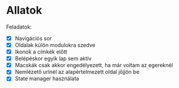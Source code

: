 # Allatok

Feladatok:
- [x] Navigációs sor
- [x] Oldalak külön modulokra szedve
- [x] Ikonok a címkék előtt
- [x] Belépéskor egyik lap sem aktív
- [x] Macskák csak akkor engedélyezett, ha már voltam az egereknél
- [x] Nemlézető urlnél az alapértelmezett oldal jőjjön be
- [x] State manager használata

